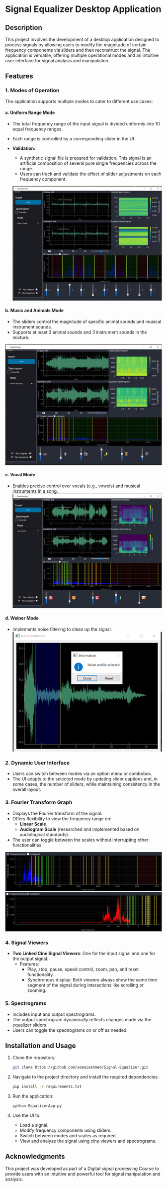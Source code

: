 # Signal Equalizer Desktop Application

## Description
This project involves the development of a desktop application designed to process signals by allowing users to modify the magnitude of certain frequency components via sliders and then reconstruct the signal. The application is versatile, offering multiple operational modes and an intuitive user interface for signal analysis and manipulation.

## Features

### 1. **Modes of Operation**
The application supports multiple modes to cater to different use cases:

#### a. **Uniform Range Mode**
- The total frequency range of the input signal is divided uniformly into 10 equal frequency ranges.
- Each range is controlled by a corresponding slider in the UI.
- **Validation:**
  - A synthetic signal file is prepared for validation. This signal is an artificial composition of several pure single frequencies across the range.
  - Users can track and validate the effect of slider adjustments on each frequency component.

  ![uniform mode](imgs/unifrom_mode.png)

#### b. **Music and Animals Mode**
- The sliders control the magnitude of specific animal sounds and musical instrument sounds.
- Supports at least 3 animal sounds and 3 instrument sounds in the mixture.

![music and animal mode](imgs/musicAnimal.png)

#### c. **Vocal Mode**
- Enables precise control over vocals (e.g., vowels) and musical instruments in a song.
![Vocal](imgs/vocal.png)

#### d. **Weiner Mode**
- Implements noise filtering to clean up the signal.
![noise](imgs/noiseSelection.png)



### 2. **Dynamic User Interface**
- Users can switch between modes via an option menu or combobox.
- The UI adapts to the selected mode by updating slider captions and, in some cases, the number of sliders, while maintaining consistency in the overall layout.

### 3. **Fourier Transform Graph**
- Displays the Fourier transform of the signal.
- Offers flexibility to view the frequency range on:
  - **Linear Scale**
  - **Audiogram Scale** (researched and implemented based on audiological standards).
- The user can toggle between the scales without interrupting other functionalities.

![Freq Domain](imgs/freqDomain.png)
![Audiogram](imgs/audiogram.png)

### 4. **Signal Viewers**
- **Two Linked Cine Signal Viewers**: One for the input signal and one for the output signal.
  - Features:
    - Play, stop, pause, speed control, zoom, pan, and reset functionality.
    - Synchronous display: Both viewers always show the same time segment of the signal during interactions like scrolling or zooming.

### 5. **Spectrograms**
- Includes input and output spectrograms.
- The output spectrogram dynamically reflects changes made via the equalizer sliders.
- Users can toggle the spectrograms on or off as needed.

## Installation and Usage
1. Clone the repository:
   ```bash
   git clone https://github.com/somaiaahmed/Signal-Equalizer.git
   ```
2. Navigate to the project directory and install the required dependencies:
   ```bash
   pip install -r requirements.txt
   ```

3. Run the application:
   ```bash
   python EqualizerApp.py
   ```

4. Use the UI to:
   - Load a signal.
   - Modify frequency components using sliders.
   - Switch between modes and scales as required.
   - View and analyze the signal using cine viewers and spectrograms.
## Acknowledgments
This project was developed as part of a Digital signal processing Course to provide users with an intuitive and powerful tool for signal manipulation and analysis.



